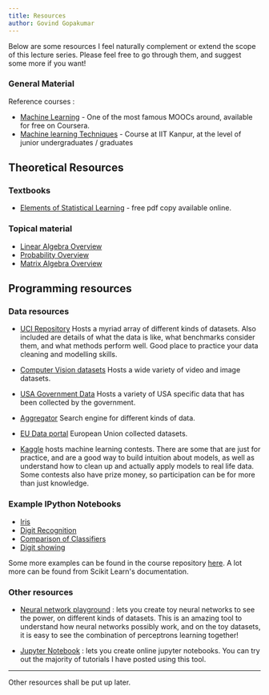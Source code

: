 ```yaml
---
title: Resources
author: Govind Gopakumar
---
```



Below are some resources I feel naturally complement or extend the scope of
this lecture series. Please feel free to go through them, and suggest some more 
if you want!

### General Material
Reference courses : 

 - [Machine Learning](https://www.coursera.org/learn/machine-learning) - One of the most famous MOOCs
around, available for free on Coursera.
 - [Machine learning Techniques](https://www.cse.iitk.ac.in/users/piyush/courses/ml_autumn16/ML.html) - 
Course at IIT Kanpur, at the level of junior undergraduates / graduates



## Theoretical Resources

### Textbooks

- [Elements of Statistical Learning](https://statweb.stanford.edu/~tibs/ElemStatLearn/) - free pdf 
copy available online. 


### Topical material

- [Linear Algebra Overview](http://www.cs.cmu.edu/~zkolter/course/15-884/linalg-review.pdf)
- [Probability Overview](http://cs229.stanford.edu/section/cs229-prob.pdf)
- [Matrix Algebra Overview](http://www2.imm.dtu.dk/pubdb/views/edoc_download.php/3274/pdf/imm3274.pdf)




## Programming resources 

### Data resources
- [UCI Repository](https://archive.ics.uci.edu/ml/) Hosts a myriad array of different kinds of datasets.
 Also included are details of what the data is like, what benchmarks consider them, and what methods perform
 well. Good place to practice your data cleaning and modelling skills. 

- [Computer Vision datasets](http://clickdamage.com/sourcecode/cv_datasets.php) Hosts a wide variety of 
video and image datasets.

- [USA Government Data](http://clickdamage.com/sourcecode/cv_datasets.php) Hosts a variety of USA specific
data that has been collected by the government.

- [Aggregator](https://datahub.io/) Search engine for different kinds of data.

- [EU Data portal](https://data.europa.eu/euodp/en/data) European Union collected datasets.


- [Kaggle](http://kaggle.com/) hosts machine learning contests. There are some that are just for practice,
 and are a good way to build intuition about models, as well as understand how to clean up and actually
 apply models to real life data. Some contests also have prize money, so participation can be for more
 than just knowledge.

### Example IPython Notebooks

- [Iris](http://scikit-learn.org/stable/auto_examples/datasets/plot_iris_dataset.html)
- [Digit Recognition](http://scikit-learn.org/stable/auto_examples/classification/plot_digits_classification.html#sphx-glr-auto-examples-classification-plot-digits-classification-py)
- [Comparison of Classifiers](http://scikit-learn.org/stable/auto_examples/classification/plot_classifier_comparison.html#sphx-glr-auto-examples-classification-plot-classifier-comparison-py)
- [Digit showing](http://scikit-learn.org/stable/auto_examples/datasets/plot_digits_last_image.html#sphx-glr-auto-examples-datasets-plot-digits-last-image-py)

Some more examples can be found in the course repository [here](https://github.com/govg/acass/tree/master/code/examples). A lot more can be found from Scikit Learn's documentation.


### Other resources

- [Neural network playground](http://playground.tensorflow.org/) : lets you create toy neural networks
to see the power, on different kinds of datasets. This is an amazing tool to understand how neural networks possibly work, and on the toy datasets, it is easy to see the combination of perceptrons learning together!

- [Jupyter Notebook](https://try.jupyter.org/) : lets you create online jupyter notebooks. You can 
 try out the majority of tutorials I have posted using this tool.

---

Other resources shall be put up later.







